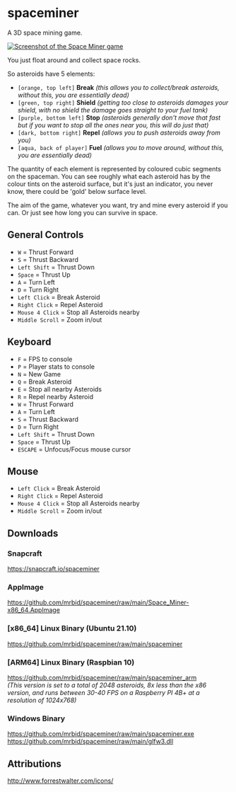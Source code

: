 # spaceminer
A 3D space mining game.

[![Screenshot of the Space Miner game](https://dashboard.snapcraft.io/site_media/appmedia/2022/01/Screenshot_2022-01-02_18-12-12.png)](https://www.youtube.com/watch?v=PKAjwRyGCS0 "Space Miner Game Video")

You just float around and collect space rocks.

So asteroids have 5 elements:
- `[orange, top left]` **Break** _(this allows you to collect/break asteroids, without this, you are essentially dead)_
- `[green, top right]` **Shield** _(getting too close to asteroids damages your shield, with no shield the damage goes straight to your fuel tank)_
- `[purple, bottom left]` **Stop** _(asteroids generally don't move that fast but if you want to stop all the ones near you, this will do just that)_
- `[dark, bottom right]` **Repel** _(allows you to push asteroids away from you)_
- `[aqua, back of player]` **Fuel** _(allows you to move around, without this, you are essentially dead)_

The quantity of each element is represented by coloured cubic segments on the spaceman. You can see roughly what each asteroid has by the colour tints on the asteroid surface, but it's just an indicator, you never know, there could be 'gold' below surface level.

The aim of the game, whatever you want, try and mine every asteroid if you can. Or just see how long you can survive in space.

## General Controls
 - `W` = Thrust Forward
 - `S` = Thrust Backward
 - `Left Shift` = Thrust Down
 - `Space` = Thrust Up
 - `A` = Turn Left
 - `D` = Turn Right
 - `Left Click` = Break Asteroid
 - `Right Click` = Repel Asteroid
 - `Mouse 4 Click` = Stop all Asteroids nearby
 - `Middle Scroll` = Zoom in/out

## Keyboard
 - `F` = FPS to console
 - `P` = Player stats to console
 - `N` = New Game
 - `Q` = Break Asteroid
 - `E` = Stop all nearby Asteroids
 - `R` = Repel nearby Asteroid
 - `W` = Thrust Forward
 - `A` = Turn Left
 - `S` = Thrust Backward
 - `D` = Turn Right
 - `Left Shift` = Thrust Down
 - `Space` = Thrust Up
 - `ESCAPE` = Unfocus/Focus mouse cursor

## Mouse
 - `Left Click` = Break Asteroid
 - `Right Click` = Repel Asteroid
 - `Mouse 4 Click` = Stop all Asteroids nearby
 - `Middle Scroll` = Zoom in/out

## Downloads

### Snapcraft
https://snapcraft.io/spaceminer

### AppImage
https://github.com/mrbid/spaceminer/raw/main/Space_Miner-x86_64.AppImage

### [x86_64] Linux Binary (Ubuntu 21.10)
https://github.com/mrbid/spaceminer/raw/main/spaceminer

### [ARM64] Linux Binary (Raspbian 10)
https://github.com/mrbid/spaceminer/raw/main/spaceminer_arm<br>
_(This version is set to a total of 2048 asteroids, 8x less than the x86 version, and runs between 30-40 FPS on a Raspberry PI 4B+ at a resolution of 1024x768)_

### Windows Binary
https://github.com/mrbid/spaceminer/raw/main/spaceminer.exe<br>
https://github.com/mrbid/spaceminer/raw/main/glfw3.dll

## Attributions
http://www.forrestwalter.com/icons/<br>
